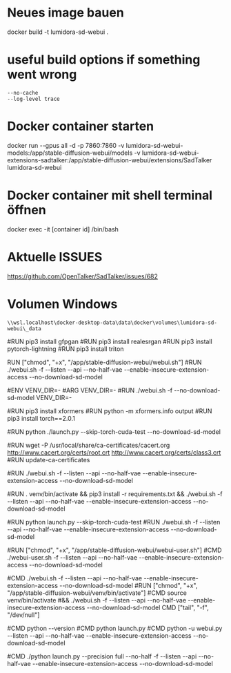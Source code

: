 # Neues image bauen

docker build -t lumidora-sd-webui .


# useful build options if something went wrong
    --no-cache
    --log-level trace

# Docker container starten

docker run --gpus all -d -p 7860:7860 -v lumidora-sd-webui-models:/app/stable-diffusion-webui/models -v lumidora-sd-webui-extensions-sadtalker:/app/stable-diffusion-webui/extensions/SadTalker lumidora-sd-webui

# Docker container mit shell terminal öffnen

docker exec -it [container id] /bin/bash

# Aktuelle ISSUES

https://github.com/OpenTalker/SadTalker/issues/682

# Volumen Windows
    \\wsl.localhost\docker-desktop-data\data\docker\volumes\lumidora-sd-webui\_data




#RUN pip3 install gfpgan
#RUN pip3 install realesrgan
#RUN pip3 install pytorch-lightning
#RUN pip3 install triton


RUN ["chmod", "+x", "/app/stable-diffusion-webui/webui.sh"]
#RUN ./webui.sh -f --listen --api --no-half-vae --enable-insecure-extension-access --no-download-sd-model

#ENV VENV_DIR=-
#ARG VENV_DIR=-
#RUN ./webui.sh -f --no-download-sd-model  VENV_DIR=-

#RUN pip3 install xformers
#RUN python -m xformers.info output
#RUN pip3 install torch==2.0.1

#RUN python ./launch.py --skip-torch-cuda-test --no-download-sd-model


#RUN wget -P /usr/local/share/ca-certificates/cacert.org http://www.cacert.org/certs/root.crt http://www.cacert.org/certs/class3.crt
#RUN update-ca-certificates

#RUN  ./webui.sh -f --listen --api --no-half-vae --enable-insecure-extension-access --no-download-sd-model

#RUN . venv/bin/activate && pip3 install -r requirements.txt && ./webui.sh -f --listen --api --no-half-vae --enable-insecure-extension-access --no-download-sd-model

#RUN python launch.py --skip-torch-cuda-test
#RUN ./webui.sh -f --listen --api --no-half-vae --enable-insecure-extension-access --no-download-sd-model

#RUN ["chmod", "+x", "/app/stable-diffusion-webui/webui-user.sh"]
#CMD ./webui-user.sh -f --listen --api --no-half-vae --enable-insecure-extension-access --no-download-sd-model


#CMD ./webui.sh -f --listen --api --no-half-vae --enable-insecure-extension-access --no-download-sd-model
#RUN ["chmod", "+x", "/app/stable-diffusion-webui/venv/bin/activate"]
#CMD source venv/bin/activate 
#&& ./webui.sh -f --listen --api --no-half-vae --enable-insecure-extension-access --no-download-sd-model
CMD ["tail", "-f", "/dev/null"]




#CMD python --version
#CMD python launch.py
#CMD python -u webui.py --listen --api --no-half-vae --enable-insecure-extension-access --no-download-sd-model

#CMD ./python launch.py --precision full --no-half -f --listen --api --no-half-vae --enable-insecure-extension-access --no-download-sd-model

